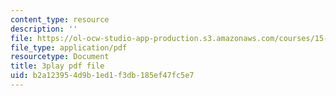 ```yaml
---
content_type: resource
description: ''
file: https://ol-ocw-studio-app-production.s3.amazonaws.com/courses/15-s21-nuts-and-bolts-of-business-plans-january-iap-2014/b2a123954d9b1ed1f3db185ef47fc5e7_sfYD3LX-Rgw.pdf
file_type: application/pdf
resourcetype: Document
title: 3play pdf file
uid: b2a12395-4d9b-1ed1-f3db-185ef47fc5e7
---
```

